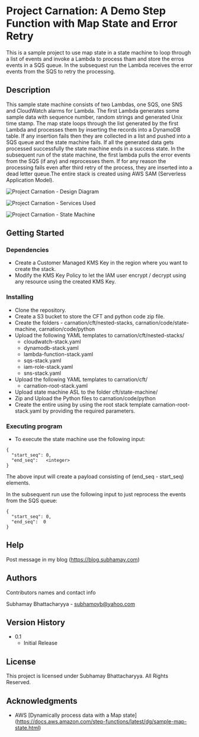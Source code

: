 # Project Carnation: A Demo Step Function with Map State and Error Retry

This is a sample project to use map state in a state machine to loop through a list of events and invoke a Lambda to process tham and store the erros events in a SQS queue. In the subsequest run the Lambda receives the error events from the SQS to retry the processing.

## Description

This sample state machine consists of two Lambdas, one SQS, one SNS and CloudWatch alarms for Lambda. The first Lambda generates some sample data with sequence number, random strings and generated Unix time stamp. The map state loops through the list generated by the first Lambda and processes them by inserting the records into a DynamoDB table. If any insertion fails then they are collected in a list and pushed into a SQS queue and the state machine fails. If all the generated data gets processed successfully the state machine ends in a success state. In the subsequent run of the state machine, the first lambda pulls the error events from the SQS (if any) and reprocesses them. If for any reason the processing fails even after third retry of the process, they are inserted into a dead letter queue.The entire stack is created using AWS SAM (Serverless Application Model).

![Project Carnation - Design Diagram](https://subhamay-projects-repository-us-east-1.s3.amazonaws.com/0063-carnation/carnation-architecture-diagram.png)

![Project Carnation - Services Used](https://subhamay-projects-repository-us-east-1.s3.amazonaws.com/0063-carnation/carnation-services-used-sam.png?)

![Project Carnation - State Machine](https://subhamay-projects-repository-us-east-1.s3.amazonaws.com/0063-carnation/carnation-state-machine.png?)

## Getting Started

### Dependencies

* Create a Customer Managed KMS Key in the region where you want to create the stack.
* Modify the KMS Key Policy to let the IAM user encrypt / decrypt using any resource using the created KMS Key.

### Installing

* Clone the repository.
* Create a S3 bucket to store the CFT and python code zip file.
* Create the folders - carnation/cft/nested-stacks, carnation/code/state-machine, carnation/code/python
* Upload the following YAML templates to carnation/cft/nested-stacks/
    * cloudwatch-stack.yaml
    * dynamodb-stack.yaml
    * lambda-function-stack.yaml
    * sqs-stack.yaml
    * iam-role-stack.yaml
    * sns-stack.yaml
* Upload the following YAML templates to carnation/cft/
    * carnation-root-stack.yaml
* Upload state machine ASL to the folder cft/state-machine/
* Zip and Upload the Python files  to carnation/code/python
* Create the entire using by using the root stack template carnation-root-stack.yaml by providing the required parameters.

### Executing program

* To execute the state machine use the following input:
```
{
  "start_seq": 0,
  "end_seq":   <integer>
}
```

The above input will create a payload consisting of (end_seq - start_seq) elements.

In the subsequent run use the following input to just reprocess the events from the SQS queue:
```
{
  "start_seq": 0,
  "end_seq":  0
}
```

## Help

Post message in my blog (https://blog.subhamay.com)


## Authors

Contributors names and contact info

Subhamay Bhattacharyya  - [subhamoyb@yahoo.com](https://subhamay.blog)

## Version History

* 0.1
    * Initial Release

## License

This project is licensed under Subhamay Bhattacharyya. All Rights Reserved.

## Acknowledgments

* AWS [Dynamically process data with a Map state] (https://docs.aws.amazon.com/step-functions/latest/dg/sample-map-state.html)
